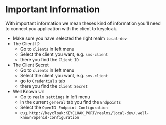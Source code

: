 <!--
SPDX-FileCopyrightText: 2020 - 2023
- Nils Brinckmann <nils.brinckmann@gfz-potsdam.de>
- Tobias Kuhnert <tobias.kuhnert@ufz.de>
- Helmholtz Centre Potsdam - GFZ German Research Centre for Geosciences (GFZ, https://www.gfz-potsdam.de)
- Helmholtz Centre for Environmental Research GmbH - UFZ (UFZ, https://www.ufz.de)

SPDX-License-Identifier: EUPL-1.2
-->

# Important Information

With important information we mean theses kind of information you'll need to connect you application with the client to keycloak.

- Make sure you have selected the right realm `local-dev`
- The Client ID
  - Go to `clients` in left menu
  - Select the client you want, e.g. `sms-client`
  - there you find the `Client ID`
- The Client Secret
  - Go to `clients` in left menu
  - Select the client you want, e.g. `sms-client`
  - go to `Credentials` tab
  - there you find the `Client Secret`
- Well Known Url
  - Go to `realm settings` in left menu
  - in the current `general` tab you find the `Endpoints`
  - Select the `OpenID Endpoint Configuration`
  - e.g. `http://keycloak:KEYCLOAK_PORT/realms/local-dev/.well-known/openid-configuration`

